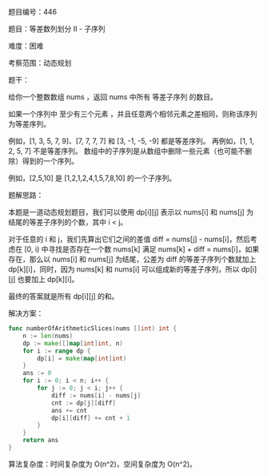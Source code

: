 题目编号：446

题目：等差数列划分 II - 子序列

难度：困难

考察范围：动态规划

题干：

给你一个整数数组 nums ，返回 nums 中所有 等差子序列 的数目。

如果一个序列中 至少有三个元素 ，并且任意两个相邻元素之差相同，则称该序列为等差序列。

例如，[1, 3, 5, 7, 9]、[7, 7, 7, 7] 和 [3, -1, -5, -9] 都是等差序列。
再例如，[1, 1, 2, 5, 7] 不是等差序列。
数组中的子序列是从数组中删除一些元素（也可能不删除）得到的一个序列。

例如，[2,5,10] 是 [1,2,1,2,4,1,5,7,8,10] 的一个子序列。

题解思路：

本题是一道动态规划题目，我们可以使用 dp[i][j] 表示以 nums[i] 和 nums[j] 为结尾的等差子序列的个数，其中 i < j。

对于任意的 i 和 j，我们先算出它们之间的差值 diff = nums[j] - nums[i]，然后考虑在 [0, i) 中寻找是否存在一个数 nums[k] 满足 nums[k] + diff = nums[i]，如果存在，那么以 nums[i] 和 nums[j] 为结尾，公差为 diff 的等差子序列个数就加上 dp[k][i]，同时，因为 nums[k] 和 nums[i] 可以组成新的等差子序列，所以 dp[i][j] 也要加上 dp[k][i]。

最终的答案就是所有 dp[i][j] 的和。

解决方案：

```go
func numberOfArithmeticSlices(nums []int) int {
    n := len(nums)
    dp := make([]map[int]int, n)
    for i := range dp {
        dp[i] = make(map[int]int)
    }
    ans := 0
    for i := 0; i < n; i++ {
        for j := 0; j < i; j++ {
            diff := nums[i] - nums[j]
            cnt := dp[j][diff]
            ans += cnt
            dp[i][diff] += cnt + 1
        }
    }
    return ans
}
```

算法复杂度：时间复杂度为 O(n^2)，空间复杂度为 O(n^2)。